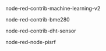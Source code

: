 node-red-contrib-machine-learning-v2

node-red-contrib-bme280

node-red-contrib-dht-sensor

node-red-node-pisrf

